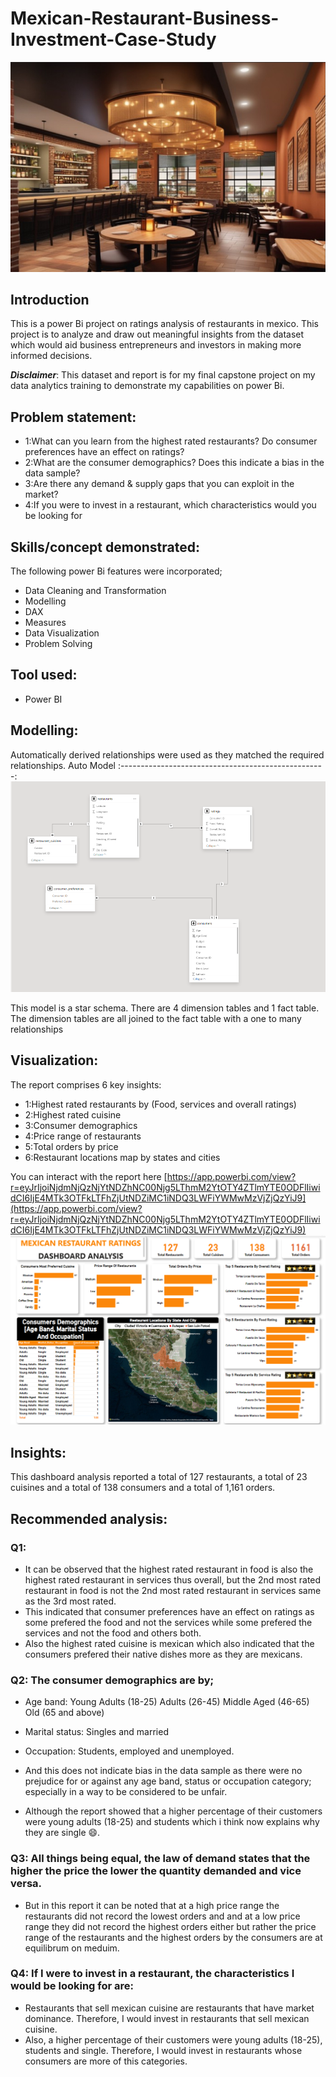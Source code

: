 # Mexican-Restaurant-Business-Investment-Case-Study

![](Intro..png)

## Introduction
This is a power Bi project on ratings analysis of restaurants in
mexico. This project is to  analyze and draw out meaningful insights from the dataset which
would aid business entrepreneurs and investors in making more informed decisions.

**_Disclaimer_**: This dataset and report is for my final capstone project on my data analytics training to demonstrate my capabilities on power Bi. 

## Problem statement:
- 1:What can you learn from the highest rated restaurants? Do consumer preferences have an effect on
ratings?
- 2:What are the consumer demographics? Does this indicate a bias in the data sample?
- 3:Are there any demand & supply gaps that you can exploit in the market?
- 4:If you were to invest in a restaurant, which characteristics would you be looking for

## Skills/concept demonstrated:
The following power Bi features were incorporated;
- Data Cleaning and Transformation
- Modelling
- DAX
- Measures
- Data Visualization
- Problem Solving

## Tool used:
- Power BI

## Modelling:
Automatically derived relationships were used as they matched the required relationships.
Auto Model
:---------------------------------------------------:
![](Modelling..png)     

This model is a star schema.
There are 4 dimension tables and 1 fact table. The dimension tables are all joined to the fact table with a one to many relationships

## Visualization:
The report comprises 6 key insights:
- 1:Highest rated restaurants by (Food, services  and overall ratings)
- 2:Highest rated cuisine
- 3:Consumer demographics
- 4:Price range of restaurants
- 5:Total orders by price
- 6:Restaurant locations map by states and cities

You can interact with the report here [https://app.powerbi.com/view?r=eyJrIjoiNjdmNjQzNjYtNDZhNC00Njg5LThmM2YtOTY4ZTlmYTE0ODFlIiwidCI6IjE4MTk3OTFkLTFhZjUtNDZiMC1iNDQ3LWFiYWMwMzVjZjQzYiJ9](https://app.powerbi.com/view?r=eyJrIjoiNjdmNjQzNjYtNDZhNC00Njg5LThmM2YtOTY4ZTlmYTE0ODFlIiwidCI6IjE4MTk3OTFkLTFhZjUtNDZiMC1iNDQ3LWFiYWMwMzVjZjQzYiJ9)
![](Dashboard..png)

## Insights:
This dashboard analysis reported a total of 127 restaurants, a total of 23 cuisines and a total of 138 consumers and a total of 1,161 orders.

## Recommended analysis:
### Q1: 
- It can be observed that the highest rated restaurant in food is also the highest rated restaurant in services thus overall, but the 2nd most rated restaurant in food is not the 2nd most rated restaurant in services same as the 3rd most rated.
- This indicated that consumer preferences have an effect on
ratings as some prefered the food and not the services while some prefered the services and not the food and others both.
- Also the highest rated cuisine is mexican which also indicated that the consumers prefered their native dishes more as they are mexicans.

### Q2: The consumer demographics are by; 
- Age band:
  Young Adults (18-25)
  Adults (26-45)
  Middle Aged (46-65)
  Old (65 and above)
- Marital status:
  Singles and married
- Occupation:
  Students, employed and unemployed.

- And this does not indicate bias in the data sample as there were no prejudice for or against any age band, status or occupation category; especially in a way to be considered to be unfair.
- Although the report showed that a higher percentage of their customers were young adults (18-25) and students which i think now explains why they are single 😄.

### Q3: All things being equal, the law of demand states that the higher the price the lower the quantity demanded and vice versa.
- But in this report it can be noted that at a high price range the restaurants did not record the lowest orders and and at a low price range they did not record the highest orders either but rather the price range of the restaurants and the highest orders by the consumers are at equilibrum on meduim.

### Q4: If I were to invest in a restaurant, the characteristics I would be looking for are:
- Restaurants that sell mexican cuisine are restaurants that have market dominance. Therefore, I would invest in restaurants that sell mexican cuisine.
- Also, a higher percentage of their customers were young adults (18-25), students and single. Therefore, I would invest in restaurants whose consumers are more of this categories.
